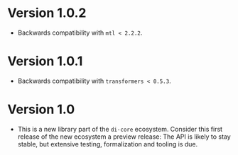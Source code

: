 # Version 1.0.2

* Backwards compatibility with `mtl < 2.2.2`.

# Version 1.0.1

* Backwards compatibility with `transformers < 0.5.3`.

# Version 1.0

* This is a new library part of the `di-core` ecosystem.
  Consider this first release of the new ecosystem a preview release: The API is
  likely to stay stable, but extensive testing, formalization and tooling is
  due.


